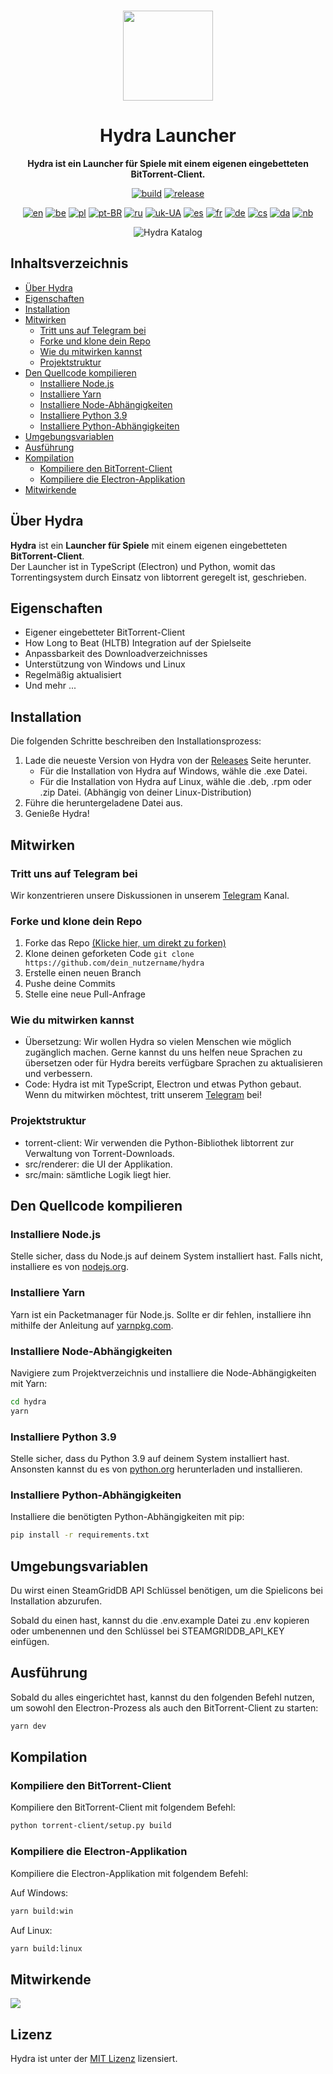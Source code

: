 <br>

<div align="center">

[<img src="./resources/icon.png" width="144"/>](https://hydralauncher.site)

  <h1 align="center">Hydra Launcher</h1>

  <p align="center">
    <strong>Hydra ist ein Launcher für Spiele mit einem eigenen eingebetteten BitTorrent-Client.</strong>
  </p>

[![build](https://img.shields.io/github/actions/workflow/status/hydralauncher/hydra/build.yml)](https://github.com/hydralauncher/hydra/actions)
[![release](https://img.shields.io/github/package-json/v/hydralauncher/hydra)](https://github.com/hydralauncher/hydra/releases)

[![en](https://img.shields.io/badge/lang-en-red.svg)](README.md)
[![be](https://img.shields.io/badge/lang-be-orange)](README.be.md)
[![pl](https://img.shields.io/badge/lang-pl-white)](README.pl.md)
[![pt-BR](https://img.shields.io/badge/lang-pt--BR-green.svg)](README.pt-BR.md)
[![ru](https://img.shields.io/badge/lang-ru-yellow.svg)](README.ru.md)
[![uk-UA](https://img.shields.io/badge/lang-uk--UA-blue)](README.uk-UA.md)
[![es](https://img.shields.io/badge/lang-es-red)](README.es.md)
[![fr](https://img.shields.io/badge/lang-fr-blue)](README.fr.md)
[![de](https://img.shields.io/badge/lang-de-black)](README.de.md)
[![cs](https://img.shields.io/badge/lang-cs-purple)](README.cs.md)
[![da](https://img.shields.io/badge/lang-da-red)](README.da.md)
[![nb](https://img.shields.io/badge/lang-nb-blue)](README.nb.md)

![Hydra Katalog](./screenshot.png)

</div>

## Inhaltsverzeichnis

- [Über Hydra](#über-hydra)
- [Eigenschaften](#eigenschaften)
- [Installation](#installation)
- [Mitwirken](#mitwirken)
  - [Tritt uns auf Telegram bei](#tritt-uns-auf-telegram-bei)
  - [Forke und klone dein Repo](#forke-und-klone-dein-repo)
  - [Wie du mitwirken kannst](#wie-du-mitwirken-kannst)
  - [Projektstruktur](#projektstruktur)
- [Den Quellcode kompilieren](#den-quellcode-kompilieren)
  - [Installiere Node.js](#installiere-nodejs)
  - [Installiere Yarn](#installiere-yarn)
  - [Installiere Node-Abhängigkeiten](#installiere-node-abhängigkeiten)
  - [Installiere Python 3.9](#installiere-python-39)
  - [Installiere Python-Abhängigkeiten](#installiere-python-abhängigkeiten)
- [Umgebungsvariablen](#umgebungsvariablen)
- [Ausführung](#ausführung)
- [Kompilation](#kompilation)
  - [Kompiliere den BitTorrent-Client](#kompiliere-den-bittorrent-client)
  - [Kompiliere die Electron-Applikation](#kompiliere-die-electron-applikation)
- [Mitwirkende](#mitwirkende)

## Über Hydra

**Hydra** ist ein **Launcher für Spiele** mit einem eigenen eingebetteten **BitTorrent-Client**.
<br>
Der Launcher ist in TypeScript (Electron) und Python, womit das Torrentingsystem durch Einsatz von libtorrent geregelt ist, geschrieben.

## Eigenschaften

- Eigener eingebetteter BitTorrent-Client
- How Long to Beat (HLTB) Integration auf der Spielseite
- Anpassbarkeit des Downloadverzeichnisses
- Unterstützung von Windows und Linux
- Regelmäßig aktualisiert
- Und mehr ...

## Installation

Die folgenden Schritte beschreiben den Installationsprozess:

1. Lade die neueste Version von Hydra von der [Releases](https://github.com/hydralauncher/hydra/releases/latest) Seite herunter.
   - Für die Installation von Hydra auf Windows, wähle die .exe Datei.
   - Für die Installation von Hydra auf Linux, wähle die .deb, .rpm oder .zip Datei. (Abhängig von deiner Linux-Distribution)
2. Führe die heruntergeladene Datei aus.
3. Genieße Hydra!

## Mitwirken

### Tritt uns auf Telegram bei

Wir konzentrieren unsere Diskussionen in unserem [Telegram](https://t.me/hydralauncher) Kanal.

### Forke und klone dein Repo

1. Forke das Repo [(Klicke hier, um direkt zu forken)](https://github.com/hydralauncher/hydra/fork)
2. Klone deinen geforketen Code `git clone https://github.com/dein_nutzername/hydra`
3. Erstelle einen neuen Branch
4. Pushe deine Commits
5. Stelle eine neue Pull-Anfrage

### Wie du mitwirken kannst

- Übersetzung: Wir wollen Hydra so vielen Menschen wie möglich zugänglich machen. Gerne kannst du uns helfen neue Sprachen zu übersetzen oder für Hydra bereits verfügbare Sprachen zu aktualisieren und verbessern.
- Code: Hydra ist mit TypeScript, Electron und etwas Python gebaut. Wenn du mitwirken möchtest, tritt unserem [Telegram](https://t.me/hydralauncher) bei!

### Projektstruktur

- torrent-client: Wir verwenden die Python-Bibliothek libtorrent zur Verwaltung von Torrent-Downloads.
- src/renderer: die UI der Applikation.
- src/main: sämtliche Logik liegt hier.

## Den Quellcode kompilieren

### Installiere Node.js

Stelle sicher, dass du Node.js auf deinem System installiert hast. Falls nicht, installiere es von [nodejs.org](https://nodejs.org/).

### Installiere Yarn

Yarn ist ein Packetmanager für Node.js. Sollte er dir fehlen, installiere ihn mithilfe der Anleitung auf [yarnpkg.com](https://classic.yarnpkg.com/lang/en/docs/install/).

### Installiere Node-Abhängigkeiten

Navigiere zum Projektverzeichnis und installiere die Node-Abhängigkeiten mit Yarn:

```bash
cd hydra
yarn
```

### Installiere Python 3.9

Stelle sicher, dass du Python 3.9 auf deinem System installiert hast. Ansonsten kannst du es von [python.org](https://www.python.org/downloads/release/python-3913/) herunterladen und installieren.

### Installiere Python-Abhängigkeiten

Installiere die benötigten Python-Abhängigkeiten mit pip:

```bash
pip install -r requirements.txt
```

## Umgebungsvariablen

Du wirst einen SteamGridDB API Schlüssel benötigen, um die Spielicons bei Installation abzurufen.

Sobald du einen hast, kannst du die .env.example Datei zu .env kopieren oder umbenennen und den Schlüssel bei STEAMGRIDDB_API_KEY einfügen.

## Ausführung

Sobald du alles eingerichtet hast, kannst du den folgenden Befehl nutzen, um sowohl den Electron-Prozess als auch den BitTorrent-Client zu starten:

```bash
yarn dev
```

## Kompilation

### Kompiliere den BitTorrent-Client

Kompiliere den BitTorrent-Client mit folgendem Befehl:

```bash
python torrent-client/setup.py build
```

### Kompiliere die Electron-Applikation

Kompiliere die Electron-Applikation mit folgendem Befehl:

Auf Windows:

```bash
yarn build:win
```

Auf Linux:

```bash
yarn build:linux
```

## Mitwirkende

<a href="https://github.com/hydralauncher/hydra/graphs/contributors">
  <img src="https://contrib.rocks/image?repo=hydralauncher/hydra" />
</a>

## Lizenz

Hydra ist unter der [MIT Lizenz](LICENSE) lizensiert.
